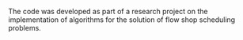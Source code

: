 The code was developed as part of a research project on the implementation of algorithms for the solution of flow shop scheduling problems.
